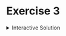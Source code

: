 # Exercise 3





<details><summary>Interactive Solution</summary>
<p>

![Exercise3](./gifs/pyExercise3.gif)
      
</p>
</details>